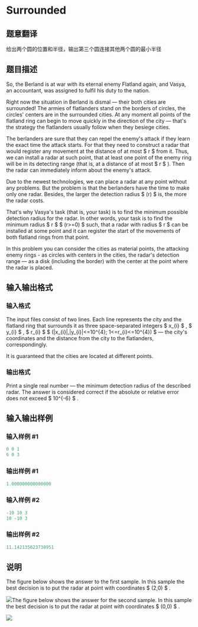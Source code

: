 # Surrounded

## 题意翻译

给出两个圆的位置和半径，输出第三个圆连接其他两个圆的最小半径

## 题目描述

So, the Berland is at war with its eternal enemy Flatland again, and Vasya, an accountant, was assigned to fulfil his duty to the nation.

Right now the situation in Berland is dismal — their both cities are surrounded! The armies of flatlanders stand on the borders of circles, the circles' centers are in the surrounded cities. At any moment all points of the flatland ring can begin to move quickly in the direction of the city — that's the strategy the flatlanders usually follow when they besiege cities.

The berlanders are sure that they can repel the enemy's attack if they learn the exact time the attack starts. For that they need to construct a radar that would register any movement at the distance of at most $ r $ from it. Thus, we can install a radar at such point, that at least one point of the enemy ring will be in its detecting range (that is, at a distance of at most $ r $ ). Then the radar can immediately inform about the enemy's attack.

Due to the newest technologies, we can place a radar at any point without any problems. But the problem is that the berlanders have the time to make only one radar. Besides, the larger the detection radius $ (r) $ is, the more the radar costs.

That's why Vasya's task (that is, your task) is to find the minimum possible detection radius for the radar. In other words, your task is to find the minimum radius $ r $ $ (r>=0) $ such, that a radar with radius $ r $ can be installed at some point and it can register the start of the movements of both flatland rings from that point.

In this problem you can consider the cities as material points, the attacking enemy rings - as circles with centers in the cities, the radar's detection range — as a disk (including the border) with the center at the point where the radar is placed.

## 输入输出格式

### 输入格式

The input files consist of two lines. Each line represents the city and the flatland ring that surrounds it as three space-separated integers $ x_{i} $ , $ y_{i} $ , $ r_{i} $ $ (|x_{i}|,|y_{i}|<=10^{4}; 1<=r_{i}<=10^{4}) $ — the city's coordinates and the distance from the city to the flatlanders, correspondingly.

It is guaranteed that the cities are located at different points.

### 输出格式

Print a single real number — the minimum detection radius of the described radar. The answer is considered correct if the absolute or relative error does not exceed $ 10^{-6} $ .

## 输入输出样例

### 输入样例 #1

```cpp
0 0 1
6 0 3

```
### 输出样例 #1

```cpp
1.000000000000000
```


### 输入样例 #2

```cpp
-10 10 3
10 -10 3

```
### 输出样例 #2

```cpp
11.142135623730951
```


## 说明

The figure below shows the answer to the first sample. In this sample the best decision is to put the radar at point with coordinates $ (2,0) $ .

![](https://cdn.luogu.com.cn/upload/vjudge_pic/CF190B/d8b028b093bb3a5b506b76e0b869d1e14653f9f5.png)The figure below shows the answer for the second sample. In this sample the best decision is to put the radar at point with coordinates $ (0,0) $ .

![](https://cdn.luogu.com.cn/upload/vjudge_pic/CF190B/621697dde00296bbf818d1a40e69e6ac2914a652.png)

